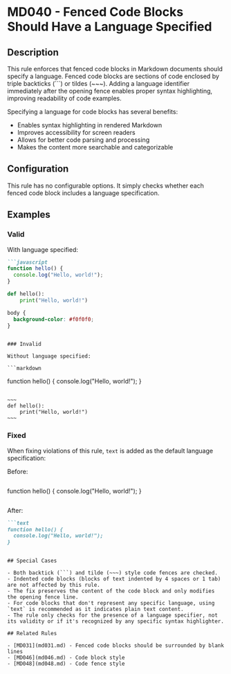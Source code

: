 # MD040 - Fenced Code Blocks Should Have a Language Specified

## Description

This rule enforces that fenced code blocks in Markdown documents should specify a language. Fenced code blocks are sections of code enclosed by triple backticks (```) or tildes (~~~). Adding a language identifier immediately after the opening fence enables proper syntax highlighting, improving readability of code examples.

Specifying a language for code blocks has several benefits:
- Enables syntax highlighting in rendered Markdown
- Improves accessibility for screen readers
- Allows for better code parsing and processing
- Makes the content more searchable and categorizable

## Configuration

This rule has no configurable options. It simply checks whether each fenced code block includes a language specification.

## Examples

### Valid

With language specified:

```markdown
```javascript
function hello() {
  console.log("Hello, world!");
}
```

```python
def hello():
    print("Hello, world!")
```

```css
body {
  background-color: #f0f0f0;
}
```
```

### Invalid

Without language specified:

```markdown
```
function hello() {
  console.log("Hello, world!");
}
```

~~~
def hello():
    print("Hello, world!")
~~~
```

### Fixed

When fixing violations of this rule, `text` is added as the default language specification:

Before:
```markdown
```
function hello() {
  console.log("Hello, world!");
}
```
```

After:
```markdown
```text
function hello() {
  console.log("Hello, world!");
}
```
```

## Special Cases

- Both backtick (```) and tilde (~~~) style code fences are checked.
- Indented code blocks (blocks of text indented by 4 spaces or 1 tab) are not affected by this rule.
- The fix preserves the content of the code block and only modifies the opening fence line.
- For code blocks that don't represent any specific language, using `text` is recommended as it indicates plain text content.
- The rule only checks for the presence of a language specifier, not its validity or if it's recognized by any specific syntax highlighter.

## Related Rules

- [MD031](md031.md) - Fenced code blocks should be surrounded by blank lines
- [MD046](md046.md) - Code block style
- [MD048](md048.md) - Code fence style 